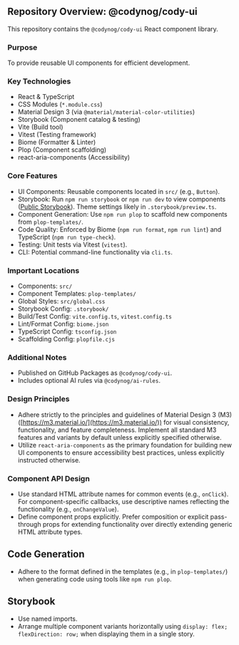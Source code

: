 ## Repository Overview: @codynog/cody-ui

This repository contains the `@codynog/cody-ui` React component library.

### Purpose

To provide reusable UI components for efficient development.

### Key Technologies

- React & TypeScript
- CSS Modules (`*.module.css`)
- Material Design 3 (via `@material/material-color-utilities`)
- Storybook (Component catalog & testing)
- Vite (Build tool)
- Vitest (Testing framework)
- Biome (Formatter & Linter)
- Plop (Component scaffolding)
- react-aria-components (Accessibility)

### Core Features

- UI Components: Reusable components located in `src/` (e.g., `Button`).
- Storybook: Run `npm run storybook` or `npm run dev` to view components ([Public Storybook](https://cody-rn-ui.pages.dev/)). Theme settings likely in `.storybook/preview.ts`.
- Component Generation: Use `npm run plop` to scaffold new components from `plop-templates/`.
- Code Quality: Enforced by Biome (`npm run format`, `npm run lint`) and TypeScript (`npm run type-check`).
- Testing: Unit tests via Vitest (`vitest`).
- CLI: Potential command-line functionality via `cli.ts`.

### Important Locations

- Components: `src/`
- Component Templates: `plop-templates/`
- Global Styles: `src/global.css`
- Storybook Config: `.storybook/`
- Build/Test Config: `vite.config.ts`, `vitest.config.ts`
- Lint/Format Config: `biome.json`
- TypeScript Config: `tsconfig.json`
- Scaffolding Config: `plopfile.cjs`

### Additional Notes

- Published on GitHub Packages as `@codynog/cody-ui`.
- Includes optional AI rules via `@codynog/ai-rules`.

### Design Principles

- Adhere strictly to the principles and guidelines of Material Design 3 (M3) ([https://m3.material.io/](https://m3.material.io/)) for visual consistency, functionality, and feature completeness. Implement all standard M3 features and variants by default unless explicitly specified otherwise.
- Utilize `react-aria-components` as the primary foundation for building new UI components to ensure accessibility best practices, unless explicitly instructed otherwise.

### Component API Design

- Use standard HTML attribute names for common events (e.g., `onClick`). For component-specific callbacks, use descriptive names reflecting the functionality (e.g., `onChangeValue`).
- Define component props explicitly. Prefer composition or explicit pass-through props for extending functionality over directly extending generic HTML attribute types.

## Code Generation

- Adhere to the format defined in the templates (e.g., in `plop-templates/`) when generating code using tools like `npm run plop`.

## Storybook

- Use named imports.
- Arrange multiple component variants horizontally using `display: flex; flexDirection: row;` when displaying them in a single story.
